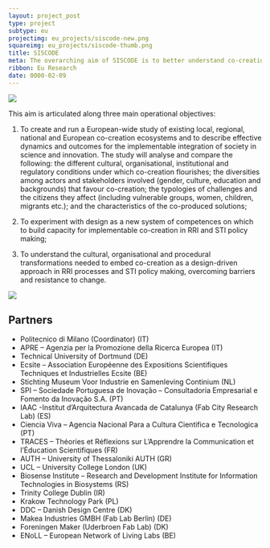 ```yaml
---
layout: project_post
type: project
subtype: eu
projectimg: eu_projects/siscode-new.png
squareimg: eu_projects/siscode-thumb.png
title: SISCODE
meta: The overarching aim of SISCODE is to better understand co-creation as a bottom-up and design-driven phenomenon that is flourishing in Europe (in fab labs, living labs, social innovations, smart cities, communities and regions), to analyse favourable conditions that support its scalability and replication and to use this knowledge to cross-fertilise RRI practices and policies. 
ribbon: Eu Research
date: 0000-02-09
---
```


<img src="{{site.baseurl}}{{ site.url }}/img/projects/eu_projects/siscode1.png">

This aim is articulated along three main operational objectives:

1. To create and run a European-wide study of existing local, regional, national and European co-creation ecosystems and to describe effective dynamics and outcomes for the implementable integration of society in science and innovation. The study will analyse and compare the following: the different cultural, organisational, institutional and regulatory conditions under which co-creation flourishes; the diversities among actors and stakeholders involved (gender, culture, education and backgrounds) that favour co-creation; the typologies of challenges and the citizens they affect (including vulnerable groups, women, children, migrants etc.); and the characteristics of the co-produced solutions;


2. To experiment with design as a new system of competences on which to build capacity for implementable co-creation in RRI and STI policy making;


3. To understand the cultural, organisational and procedural transformations needed to embed co-creation as a design-driven approach in RRI processes and STI policy making, overcoming barriers and resistance to change.

<img src="{{site.baseurl}}{{ site.url }}/img/projects/eu_projects/siscode2.png">

## Partners

* Politecnico di Milano (Coordinator) (IT)
* APRE – Agenzia per la Promozione della Ricerca Europea (IT)
* Technical University of Dortmund (DE)
* Ecsite – Association Européenne des Expositions Scientifiques Techniques et Industrielles Ecsite (BE)
* Stichting Museum Voor Industrie en Samenleving Continium (NL)
* SPI – Sociedade Portuguesa de Inovação – Consultadoria Empresarial e Fomento da Inovação S.A. (PT)
* IAAC -Institut d’Arquitectura Avancada de Catalunya (Fab City Research Lab) (ES)
* Ciencia Viva – Agencia Nacional Para a Cultura Cientifica e Tecnologica (PT)
* TRACES – Théories et Réflexions sur L’Apprendre la Communication et l’Éducation Scientifiques (FR)
* AUTH – University of Thessaloniki AUTH (GR)
* UCL – University College London (UK)
* Biosense Institute – Research and Development Institute for Information Technologies in Biosystems (RS)
* Trinity College Dublin (IR)
* Krakow Technology Park (PL)
* DDC – Danish Design Centre (DK)
* Makea Industries GMBH (Fab Lab Berlin) (DE) 
* Foreningen Maker (Uderbroen Fab Lab) (DK)
* ENoLL – European Network of Living Labs (BE)